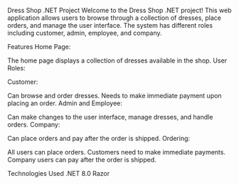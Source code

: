 Dress Shop .NET Project
Welcome to the Dress Shop .NET project! This web application allows users to browse through a collection of dresses, place orders, and manage the user interface. The system has different roles including customer, admin, employee, and company.

Features
Home Page:

The home page displays a collection of dresses available in the shop.
User Roles:

Customer:

Can browse and order dresses.
Needs to make immediate payment upon placing an order.
Admin and Employee:

Can make changes to the user interface, manage dresses, and handle orders.
Company:

Can place orders and pay after the order is shipped.
Ordering:

All users can place orders.
Customers need to make immediate payments.
Company users can pay after the order is shipped.

Technologies Used
.NET 8.0
Razor

